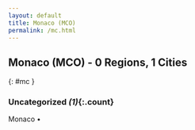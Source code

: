 ```yaml
---
layout: default
title: Monaco (MCO)
permalink: /mc.html
---
```



## Monaco (MCO) - 0 Regions, 1 Cities
{: #mc }





### Uncategorized _(1)_{:.count}


Monaco  •


 
